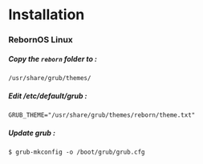 # Installation
### RebornOS Linux
##### Copy the `reborn` folder to :
```shell
/usr/share/grub/themes/
```
##### Edit /etc/default/grub :
```shell
GRUB_THEME="/usr/share/grub/themes/reborn/theme.txt"
```
##### Update grub :
```shell
$ grub-mkconfig -o /boot/grub/grub.cfg
```
